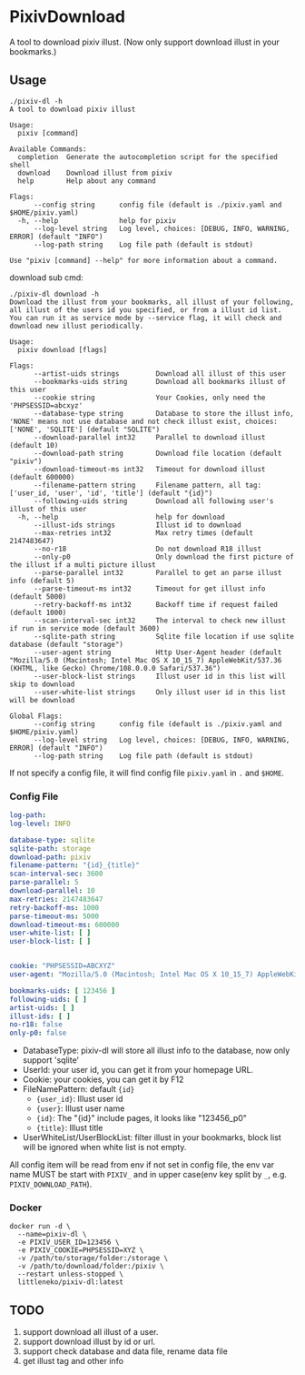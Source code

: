 # PixivDownload

A tool to download pixiv illust. (Now only support download illust in your bookmarks.)

## Usage

```
./pixiv-dl -h
A tool to download pixiv illust

Usage:
  pixiv [command]

Available Commands:
  completion  Generate the autocompletion script for the specified shell
  download    Download illust from pixiv
  help        Help about any command

Flags:
      --config string      config file (default is ./pixiv.yaml and $HOME/pixiv.yaml)
  -h, --help               help for pixiv
      --log-level string   Log level, choices: [DEBUG, INFO, WARNING, ERROR] (default "INFO")
      --log-path string    Log file path (default is stdout)

Use "pixiv [command] --help" for more information about a command.

```

download sub cmd:

```
./pixiv-dl download -h
Download the illust from your bookmarks, all illust of your following,
all illust of the users id you specified, or from a illust id list.
You can run it as service mode by --service flag, it will check and download new illust periodically.

Usage:
  pixiv download [flags]

Flags:
      --artist-uids strings         Download all illust of this user
      --bookmarks-uids string       Download all bookmarks illust of this user
      --cookie string               Your Cookies, only need the 'PHPSESSID=abcxyz'
      --database-type string        Database to store the illust info, 'NONE' means not use database and not check illust exist, choices: ['NONE', 'SQLITE'] (default "SQLITE")
      --download-parallel int32     Parallel to download illust (default 10)
      --download-path string        Download file location (default "pixiv")
      --download-timeout-ms int32   Timeout for download illust (default 600000)
      --filename-pattern string     Filename pattern, all tag: ['user_id, 'user', 'id', 'title'] (default "{id}")
      --following-uids string       Download all following user's illust of this user
  -h, --help                        help for download
      --illust-ids strings          Illust id to download
      --max-retries int32           Max retry times (default 2147483647)
      --no-r18                      Do not download R18 illust
      --only-p0                     Only download the first picture of the illust if a multi picture illust
      --parse-parallel int32        Parallel to get an parse illust info (default 5)
      --parse-timeout-ms int32      Timeout for get illust info (default 5000)
      --retry-backoff-ms int32      Backoff time if request failed (default 1000)
      --scan-interval-sec int32     The interval to check new illust if run in service mode (default 3600)
      --sqlite-path string          Sqlite file location if use sqlite database (default "storage")
      --user-agent string           Http User-Agent header (default "Mozilla/5.0 (Macintosh; Intel Mac OS X 10_15_7) AppleWebKit/537.36 (KHTML, like Gecko) Chrome/108.0.0.0 Safari/537.36")
      --user-block-list strings     Illust user id in this list will skip to download
      --user-white-list strings     Only illust user id in this list will be download

Global Flags:
      --config string      config file (default is ./pixiv.yaml and $HOME/pixiv.yaml)
      --log-level string   Log level, choices: [DEBUG, INFO, WARNING, ERROR] (default "INFO")
      --log-path string    Log file path (default is stdout)

```

If not specify a config file, it will find config file `pixiv.yaml` in `.` and `$HOME`.

### Config File

```yaml
log-path:
log-level: INFO

database-type: sqlite
sqlite-path: storage
download-path: pixiv
filename-pattern: "{id}_{title}"
scan-interval-sec: 3600
parse-parallel: 5
download-parallel: 10
max-retries: 2147483647
retry-backoff-ms: 1000
parse-timeout-ms: 5000
download-timeout-ms: 600000
user-white-list: [ ]
user-block-list: [ ]


cookie: "PHPSESSID=ABCXYZ"
user-agent: "Mozilla/5.0 (Macintosh; Intel Mac OS X 10_15_7) AppleWebKit/537.36 (KHTML, like Gecko) Chrome/108.0.0.0 Safari/537.36"

bookmarks-uids: [ 123456 ]
following-uids: [ ]
artist-uids: [ ]
illust-ids: [ ]
no-r18: false
only-p0: false

```

* DatabaseType: pixiv-dl will store all illust info to the database, now only support 'sqlite'
* UserId: your user id, you can get it from your homepage URL.
* Cookie: your cookies, you can get it by F12
* FileNamePattern: default `{id}`
    * `{user_id}`: Illust user id
    * `{user}`: Illust user name
    * `{id}`: The "{id}" include pages, it looks like "123456_p0"
    * `{title}`: Illust title
* UserWhiteList/UserBlockList: filter illust in your bookmarks, block list will be ignored when white list is not
  empty.

All config item will be read from env if not set in config file, the env var name MUST be start with `PIXIV_` and in
upper case(env key split by `_`, e.g. `PIXIV_DOWNLOAD_PATH`).

### Docker

```shell
docker run -d \
  --name=pixiv-dl \
  -e PIXIV_USER_ID=123456 \
  -e PIXIV_COOKIE=PHPSESSID=XYZ \
  -v /path/to/storage/folder:/storage \
  -v /path/to/download/folder:/pixiv \
  --restart unless-stopped \
  littleneko/pixiv-dl:latest
```

## TODO

1. support download all illust of a user.
2. support download illust by id or url.
3. support check database and data file, rename data file
4. get illust tag and other info